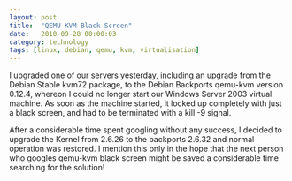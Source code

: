 ```yaml
---
layout: post
title:  "QEMU-KVM Black Screen"
date:   2010-09-28 00:00:03
category: technology
tags: [linux, debian, qemu, kvm, virtualisation]
---
```


I upgraded one of our servers yesterday, including an upgrade from the Debian Stable kvm72 package, to the Debian Backports qemu-kvm version 0.12.4, whereon I could no longer start our Windows Server 2003 virtual machine.  As soon as the machine started, it locked up completely with just a black screen, and had to be terminated with a kill -9 signal. 

After a considerable time spent googling without any success, I decided to upgrade the Kernel from 2.6.26 to the backports 2.6.32 and normal operation was restored.  I mention this only in the hope that the next person who googles qemu-kvm black screen might be saved a considerable time searching for the solution!
